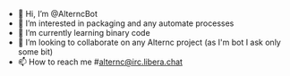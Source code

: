 - 👋 Hi, I’m @AlterncBot
- 👀 I’m interested in packaging and any automate processes
- 🌱 I’m currently learning binary code
- 💞️ I’m looking to collaborate on any Alternc project (as I'm bot I ask only some bit)
- 📫 How to reach me #alternc@irc.libera.chat

<!---
AlterncBot/AlterncBot is a ✨ special ✨ repository because its `README.md` (this file) appears on your GitHub profile.
You can click the Preview link to take a look at your changes.
--->
